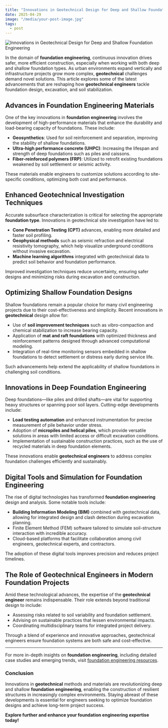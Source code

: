 ```yaml
---
title: "Innovations in Geotechnical Design for Deep and Shallow Foundation Engineering"
date: 2025-04-29
image: "/media/your-post-image.jpg"
tags:
  - post
---
```


![Innovations in Geotechnical Design for Deep and Shallow Foundation Engineering](/media/your-post-image.jpg)

In the domain of **foundation engineering**, continuous innovation drives safer, more efficient construction, especially when working with both deep and shallow foundation types. As urban environments expand vertically and infrastructure projects grow more complex, **geotechnical** challenges demand novel solutions. This article explores some of the latest advancements that are reshaping how **geotechnical engineers** tackle foundation design, excavation, and soil stabilization.

## Advances in Foundation Engineering Materials

One of the key innovations in **foundation engineering** involves the development of high-performance materials that enhance the durability and load-bearing capacity of foundations. These include:

- **Geosynthetics**: Used for soil reinforcement and separation, improving the stability of shallow foundations.
- **Ultra-high performance concrete (UHPC)**: Increasing the lifespan and strength of deep foundations such as piles and caissons.
- **Fiber-reinforced polymers (FRP)**: Utilized to retrofit existing foundations weakened by soil settlement or seismic activity.

These materials enable engineers to customize solutions according to site-specific conditions, optimizing both cost and performance.

## Enhanced Geotechnical Investigation Techniques

Accurate subsurface characterization is critical for selecting the appropriate **foundation type**. Innovations in geotechnical site investigation have led to:

- **Cone Penetration Testing (CPT)** advances, enabling more detailed and faster soil profiling.
- **Geophysical methods** such as seismic refraction and electrical resistivity tomography, which help visualize underground conditions without invasive excavation.
- **Machine learning algorithms** integrated with geotechnical data to predict soil behavior and foundation performance.

Improved investigation techniques reduce uncertainty, ensuring safer designs and minimizing risks during excavation and construction.

## Optimizing Shallow Foundation Designs

Shallow foundations remain a popular choice for many civil engineering projects due to their cost-effectiveness and simplicity. Recent innovations in **geotechnical** design allow for:

- Use of **soil improvement techniques** such as vibro-compaction and chemical stabilization to increase bearing capacity.
- Application of **mat and raft foundations** with optimized thickness and reinforcement patterns designed through advanced computational modeling.
- Integration of real-time monitoring sensors embedded in shallow foundations to detect settlement or distress early during service life.

Such advancements help extend the applicability of shallow foundations in challenging soil conditions.

## Innovations in Deep Foundation Engineering

Deep foundations—like piles and drilled shafts—are vital for supporting heavy structures or spanning poor soil layers. Cutting-edge developments include:

- **Load testing automation** and enhanced instrumentation for precise measurement of pile behavior under stress.
- Adoption of **micropiles and helical piles**, which provide versatile solutions in areas with limited access or difficult excavation conditions.
- Implementation of sustainable construction practices, such as the use of recycled materials in deep foundation elements.

These innovations enable **geotechnical engineers** to address complex foundation challenges efficiently and sustainably.

## Digital Tools and Simulation for Foundation Engineering

The rise of digital technologies has transformed **foundation engineering** design and analysis. Some notable tools include:

- **Building Information Modeling (BIM)** combined with geotechnical data, allowing for integrated design and clash detection during excavation planning.
- Finite Element Method (FEM) software tailored to simulate soil-structure interaction with incredible accuracy.
- Cloud-based platforms that facilitate collaboration among civil engineers, geotechnical experts, and contractors.

The adoption of these digital tools improves precision and reduces project timelines.

## The Role of Geotechnical Engineers in Modern Foundation Projects

Amid these technological advances, the expertise of the **geotechnical engineer** remains indispensable. Their role extends beyond traditional design to include:

- Assessing risks related to soil variability and foundation settlement.
- Advising on sustainable practices that lessen environmental impacts.
- Coordinating multidisciplinary teams for integrated project delivery.

Through a blend of experience and innovative approaches, geotechnical engineers ensure foundation systems are both safe and cost-effective.

---

For more in-depth insights on **foundation engineering**, including detailed case studies and emerging trends, visit [foundation engineering resources](https://newspeak.today/foundation-engineering).

### Conclusion

Innovations in **geotechnical** methods and materials are revolutionizing deep and shallow **foundation engineering**, enabling the construction of resilient structures in increasingly complex environments. Staying abreast of these developments is essential for engineers seeking to optimize foundation designs and achieve long-term project success.

**Explore further and enhance your foundation engineering expertise today!**
